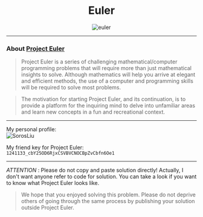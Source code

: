<h1 align="center">Euler</h1>

<p align="center">
  <img src="https://projecteuler.net/images/clipart/euler_portrait.png" alt="euler" />
</p>

---
### About [Project Euler](https://projecteuler.net/)

> Project Euler is a series of challenging mathematical/computer programming problems that will require more than just mathematical insights to solve. Although mathematics will help you arrive at elegant and efficient methods, the use of a computer and programming skills will be required to solve most problems.

> The motivation for starting Project Euler, and its continuation, is to provide a platform for the inquiring mind to delve into unfamiliar areas and learn new concepts in a fun and recreational context.

---

My personal profile:  
![SorosLiu](https://projecteuler.net/profile/SorosLiu.png)

My friend key for Project Euler:   
`1241133_cbY25OD6RjxCSVBVCNOCBpZvCbfn6Oe1`

---

*ATTENTION* : Please do not copy and paste solution directly! Actually, I don't want anyone refer to code for solution. You can take a look if you want to know what Project Euler looks like.

> We hope that you enjoyed solving this problem. Please do not deprive others of going through the same process by publishing your solution outside Project Euler.
